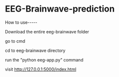 # EEG-Brainwave-prediction
How to use-----

Download the entire eeg-brainwave folder

go to cmd

cd to eeg-brainwave directory

run the "python eeg-app.py" command

visit http://127.0.0.1:5000/index.html
